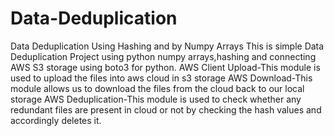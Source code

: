 # Data-Deduplication
Data Deduplication Using Hashing and by Numpy Arrays
This is simple Data Deduplication Project using python numpy arrays,hashing and connecting AWS S3 storage using boto3 for python.
AWS Client Upload-This module is used to upload the files into aws cloud in s3 storage
AWS Download-This module allows us to download the files from  the cloud back to our local storage
AWS Deduplication-This module is used to check whether any redundant files are present in cloud or not by checking the hash values and accordingly deletes it.

